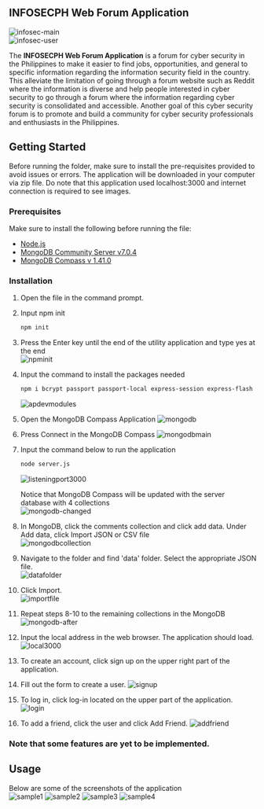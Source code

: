 <!-- ABOUT THE PROJECT -->
## INFOSECPH Web Forum Application

![infosec-main](https://github.com/ramdelcastillo/CCAPDEV-Phase-2/assets/91018988/87148bdb-d687-4255-a2d8-7c28fcfbfdb9)<br>
![infosec-user](https://github.com/ramdelcastillo/CCAPDEV-Phase-2/assets/91018988/9eaf3641-2f85-4578-83bb-57a23542eab9)

The **INFOSECPH Web Forum Application** is a forum for cyber security in the Philippines to make it easier to find jobs, opportunities, and general to specific information regarding the information security field in the country. This alleviate the limitation of going through a forum website such as Reddit where the information is diverse and  help people interested in cyber security to go through a forum where the information regarding cyber security is consolidated and accessible. Another goal of this cyber security forum is to promote and build a community for cyber security professionals and enthusiasts in the Philippines.


<!-- GETTING STARTED -->
## Getting Started

Before running the folder, make sure to install the pre-requisites provided to avoid issues or errors. The application will be downloaded in your computer via zip file. Do note that this application used localhost:3000 and 
internet connection is required to see images.

### Prerequisites
Make sure to install the following before running the file:
* [Node.js](https://nodejs.org/en)
* [MongoDB Community Server v7.0.4](https://www.mongodb.com/try/download/community)
* [MongoDB Compass v 1.41.0](https://www.mongodb.com/try/download/compass)


### Installation

1. Open the file in the command prompt.
2. Input npm init
   ```sh
   npm init
   ```
3. Press the Enter key until the end of the utility application and type yes at the end <br>
  ![npminit](https://github.com/ramdelcastillo/CCAPDEV-Phase-2/assets/91018988/5e5b3dc5-6fde-48c1-a353-cfc603680402)
  
4. Input the command to install the packages needed

   ```sh
   npm i bcrypt passport passport-local express-session express-flash dotenv method-override
   ```

    ![apdevmodules](https://github.com/ramdelcastillo/CCAPDEV-Phase-3/assets/91410042/985b5a71-6336-4bc3-baa5-e881247e1772)

5. Open the MongoDB Compass Application
  ![mongodb](https://github.com/ramdelcastillo/CCAPDEV-Phase-2/assets/91018988/e8b460fe-3662-4fd3-85d5-1edf35f278e1)

6. Press Connect in the MongoDB Compass
  ![mongodbmain](https://github.com/ramdelcastillo/CCAPDEV-Phase-2/assets/91018988/604881ca-9266-4b05-8856-adad098465b7)

7. Input the command below to run the application
    ```sh
    node server.js
    ```
    ![listeningport3000](https://github.com/ramdelcastillo/CCAPDEV-Phase-2/assets/91018988/29cd3ece-1212-4f96-95b6-b0d942cff302)

    Notice that MongoDB Compass will be updated with the server database with 4 collections<br>
    ![mongodb-changed](https://github.com/ramdelcastillo/CCAPDEV-Phase-2/assets/91018988/f9af2fa9-a866-409d-be94-1b3f03052a10)

8. In MongoDB, click the comments collection and click add data. Under Add data, click Import JSON or CSV file<br>
  ![mongodbcollection](https://github.com/ramdelcastillo/CCAPDEV-Phase-2/assets/91018988/727defdd-4de3-40ab-ac5e-54382a1f9e40)

9. Navigate to the folder and find 'data' folder. Select the appropriate JSON file.<br>
  ![datafolder](https://github.com/ramdelcastillo/CCAPDEV-Phase-2/assets/91018988/fc6647d8-55d1-47af-8e7a-b28a03d2eb20)

10. Click Import.<br>
  ![importfile](https://github.com/ramdelcastillo/CCAPDEV-Phase-2/assets/91018988/1684e93a-3288-40d1-ab6b-e461bd464854)

11. Repeat steps 8-10 to the remaining collections in the MongoDB<br>
  ![mongodb-after](https://github.com/ramdelcastillo/CCAPDEV-Phase-2/assets/91018988/1b92008d-3445-4b86-903c-c6b032329f24)

12. Input the local address in the web browser. The application should load.<br>
  ![local3000](https://github.com/ramdelcastillo/CCAPDEV-Phase-2/assets/91018988/730fa8e8-f81e-4398-9b7e-82afe5953e80)

13. To create an account, click sign up on the upper right part of the application.
14. Fill out the form to create a user.
    ![signup](https://github.com/ramdelcastillo/CCAPDEV-Phase-3/assets/91410042/ff68b5b3-b26a-4f52-bdb3-0346c46b75d0)
    
15. To log in, click log-in located on the upper part of the application.
    ![login](https://github.com/ramdelcastillo/CCAPDEV-Phase-3/assets/91410042/03322f69-c89e-4e7c-89c4-6064f4886936)
    
16. To add a friend, click the user and click Add Friend.
    ![addfriend](https://github.com/ramdelcastillo/CCAPDEV-Phase-3/assets/91410042/62fd560c-a5a9-4052-bf4f-17d951e032f8)


### **Note that some features are yet to be implemented.**


<!-- USAGE EXAMPLES -->
## Usage

Below are some of the screenshots of the application<br>
 ![sample1](https://github.com/ramdelcastillo/CCAPDEV-Phase-2/assets/91018988/30b3b402-1dec-450b-be30-4016f7a178f1)
 ![sample2](https://github.com/ramdelcastillo/CCAPDEV-Phase-2/assets/91018988/25da73f8-9942-413c-b290-25269976e2b8)
 ![sample3](https://github.com/ramdelcastillo/CCAPDEV-Phase-2/assets/91018988/a3400d01-828c-497a-a803-9d2b37c115bb)
 ![sample4](https://github.com/ramdelcastillo/CCAPDEV-Phase-2/assets/91018988/422b2310-2f95-4662-a665-34398fbab369)







